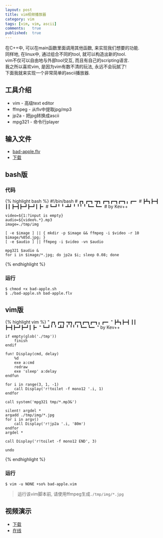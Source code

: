 ```yaml
---
layout: post
title: vim视频播放器
category: vim
tags: [vim, vim, ascii]
comments:   true
published:  true
---
```


在C++中, 可以在main函数里面调用其他函数, 来实现我们想要的功能.  
同样地, 在linux中, 通过组合不同的tool, 就可以构造出新的tool.  
vim不仅可以自由地与外部tool交互, 而且有自己的scripting语言.  
我之所以喜欢vim, 是因为vim有数不清的玩法, 永远不会玩腻了!  
下面我就来实现一个非常简单的ascii播放器.

## 工具介绍
- vim - 高级text editor
- ffmpeg - 从flv中提取jpg/mp3
- jp2a  - 把jpg转换成ascii
- mpg321 - 命令行player

## 输入文件
- [bad-apple.flv](http://v.youku.com/v_show/id_XMzQxNDY0MDY0.html)
- [下载](http://ubuntuone.com/125AH5y0lHQd2kbxvmZPqu)

## bash版
### 代码
{% highlight bash %}
    #!/bin/bash
    # ┏┓ ┏━┓╺┳┓   ┏━┓┏━┓┏━┓╻  ┏━╸
    # ┣┻┓┣━┫ ┃┃   ┣━┫┣━┛┣━┛┃  ┣╸ 
    # ┗━┛╹ ╹╺┻┛   ╹ ╹╹  ╹  ┗━╸┗━╸
    # by Kev++

    video=${1:?input is empty}
    audio=${video%.*}.mp3
    image=./tmp/img

    [ -e $image ] || { mkdir -p $image && ffmpeg -i $video -r 10 $image/%05d.jpg; }
    [ -e $audio ] || ffmpeg -i $video -vn $audio

    mpg321 $audio &
    for i in $image/*.jpg; do jp2a $i; sleep 0.08; done
{% endhighlight %}

### 运行
    $ chmod +x bad-apple.sh
    $ ./bad-apple.sh bad-apple.flv

## vim版
{% highlight vim %}
    " ┏┓ ┏━┓╺┳┓   ┏━┓┏━┓┏━┓╻  ┏━╸
    " ┣┻┓┣━┫ ┃┃   ┣━┫┣━┛┣━┛┃  ┣╸ 
    " ┗━┛╹ ╹╺┻┛   ╹ ╹╹  ╹  ┗━╸┗━╸
    " by Kev++
    
    if empty(glob('./tmp'))
        finish
    endif
    
    fun! Display(cmd, delay)
        %d
        exe a:cmd
        redraw
        exe 'sleep' a:delay
    endfun
    
    for i in range(3, 1, -1)
        call Display('r!toilet -f mono12 '.i, 1)
    endfor
    
    call system('mpg321 tmp/*.mp3&')
    
    silent! argdel *
    argadd ./tmp/img/*.jpg
    for i in argv()
        call Display('r!jp2a '.i, '80m')
    endfor
    argdel *
    
    call Display('r!toilet -f mono12 END', 3)
    
    undo
{% endhighlight %}

### 运行
    $ vim -u NONE +so% bad-apple.vim
    
> 运行该vim脚本前, 请使用ffmpeg生成`./tmp/img/*.jpg`

## 视频演示
- [下载](#)
- [在线](#)
